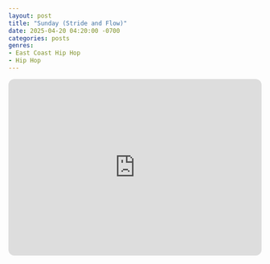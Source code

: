 ```yaml
---
layout: post
title: "Sunday (Stride and Flow)"
date: 2025-04-20 04:20:00 -0700
categories: posts
genres:
- East Coast Hip Hop
- Hip Hop
---
```

<iframe style="border-radius:12px" src="https://open.spotify.com/embed/playlist/0loKOmqblnDcVf5Bq1XDgK?utm_source=generator" width="100%" height="352" frameBorder="0" allowfullscreen="" allow="autoplay; clipboard-write; encrypted-media; fullscreen; picture-in-picture" loading="lazy"></iframe>